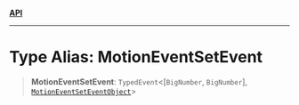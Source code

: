 [**API**](../../../README.md)

***

# Type Alias: MotionEventSetEvent

> **MotionEventSetEvent**: `TypedEvent`\<\[`BigNumber`, `BigNumber`\], [`MotionEventSetEventObject`](../interfaces/MotionEventSetEventObject.md)\>
